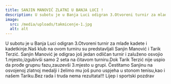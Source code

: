 ```yaml
---
title: SANJIN MANOVIĆ ZLATNI U BANJA LUCI !
description: U subotu je u Banja Luci odigran 3.Otvoreni turnir za mlađe kadete i kadetkinje...
image:
  src: /media/uploads/takmicenje-1.jpg
  alt: alt
---
```


U subotu je u Banja Luci odigran 3.Otvoreni turnir za mlađe kadete i kadetkinje.Naš klub na ovom turniru su predstavljali Sanjin Manović i Tarik Terzić.
Sanjin Manović je odigrao još jedan odličan turnir i zaluženo osvojio 1.mjesto,izgubivši samo 2 seta na čitavom turniru.Dok Tarik Terzić nije uspio da prođe grupnu fazu,zauzevši 3.mjesto u grupi.
Čestitamo Sanjinu na osvojenoj zlatnoj medalji i želimo mu još puno uspjeha u stonom tenisu,kao i našem Tariku.Bez rada i truda nema rezultata!!!
Lijep i sportski pozdrav